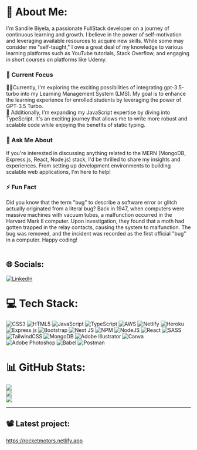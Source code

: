 # 💫 About Me:

I'm Sandile Biyela, a passionate FullStack developer on a journey of continuous learning and growth. I believe in the power of self-motivation and leveraging available resources to acquire new skills. While some may consider me "self-taught," I owe a great deal of my knowledge to various learning platforms such as YouTube tutorials, Stack Overflow, and engaging in short courses on platforms like Udemy.

### 🚀 Current Focus 
👷🏾Currently, I'm exploring the exciting possibilities of integrating gpt-3.5-turbo into my Learning Management System (LMS). My goal is to enhance the learning experience for enrolled students by leveraging the power of GPT-3.5 Turbo. <br>
🌱 Additionally, I'm expanding my JavaScript expertise by diving into TypeScript. It's an exciting journey that allows me to write more robust and scalable code while enjoying the benefits of static typing.<br>

### 💬 Ask Me About
If you're interested in discussing anything related to the MERN (MongoDB, Express.js, React, Node.js) stack, I'd be thrilled to share my insights and experiences. From setting up development environments to building scalable web applications, I'm here to help! <br>

### ⚡ Fun Fact
Did you know that the term "bug" to describe a software error or glitch actually originated from a literal bug? Back in 1947, when computers were massive machines with vacuum tubes, a malfunction occurred in the Harvard Mark II computer. Upon investigation, they found that a moth had gotten trapped in the relay contacts, causing the system to malfunction. The bug was removed, and the incident was recorded as the first official "bug" in a computer. Happy coding! <br><br>


## 🌐 Socials:
[![LinkedIn](https://img.shields.io/badge/LinkedIn-%230077B5.svg?logo=linkedin&logoColor=white)](https://linkedin.com/in/sandile-biyela-5003a3b9/) 

# 💻 Tech Stack:
![CSS3](https://img.shields.io/badge/css3-%231572B6.svg?style=flat&logo=css3&logoColor=white) ![HTML5](https://img.shields.io/badge/html5-%23E34F26.svg?style=flat&logo=html5&logoColor=white) ![JavaScript](https://img.shields.io/badge/javascript-%23323330.svg?style=flat&logo=javascript&logoColor=%23F7DF1E) ![TypeScript](https://img.shields.io/badge/typescript-%23007ACC.svg?style=flat&logo=typescript&logoColor=white) ![AWS](https://img.shields.io/badge/AWS-%23FF9900.svg?style=flat&logo=amazon-aws&logoColor=white) ![Netlify](https://img.shields.io/badge/netlify-%23000000.svg?style=flat&logo=netlify&logoColor=#00C7B7) ![Heroku](https://img.shields.io/badge/heroku-%23430098.svg?style=flat&logo=heroku&logoColor=white) ![Express.js](https://img.shields.io/badge/express.js-%23404d59.svg?style=flat&logo=express&logoColor=%2361DAFB) ![Bootstrap](https://img.shields.io/badge/bootstrap-%23563D7C.svg?style=flat&logo=bootstrap&logoColor=white) ![Next JS](https://img.shields.io/badge/Next-black?style=flat&logo=next.js&logoColor=white) ![NPM](https://img.shields.io/badge/NPM-%23000000.svg?style=flat&logo=npm&logoColor=white) ![NodeJS](https://img.shields.io/badge/node.js-6DA55F?style=flat&logo=node.js&logoColor=white) ![React](https://img.shields.io/badge/react-%2320232a.svg?style=flat&logo=react&logoColor=%2361DAFB) ![SASS](https://img.shields.io/badge/SASS-hotpink.svg?style=flat&logo=SASS&logoColor=white) ![TailwindCSS](https://img.shields.io/badge/tailwindcss-%2338B2AC.svg?style=flat&logo=tailwind-css&logoColor=white) ![MongoDB](https://img.shields.io/badge/MongoDB-%234ea94b.svg?style=flat&logo=mongodb&logoColor=white) ![Adobe Illustrator](https://img.shields.io/badge/adobeillustrator-%23FF9A00.svg?style=flat&logo=adobeillustrator&logoColor=white) ![Canva](https://img.shields.io/badge/Canva-%2300C4CC.svg?style=flat&logo=Canva&logoColor=white) ![Adobe Photoshop](https://img.shields.io/badge/adobephotoshop-%2331A8FF.svg?style=flat&logo=adobephotoshop&logoColor=white) ![Babel](https://img.shields.io/badge/Babel-F9DC3e?style=flat&logo=babel&logoColor=black) ![Postman](https://img.shields.io/badge/Postman-FF6C37?style=flat&logo=postman&logoColor=white)
# 📊 GitHub Stats:
![](https://github-readme-stats.vercel.app/api?username=AltaRosso&theme=dark&hide_border=false&include_all_commits=true&count_private=true)<br/>
![](https://github-readme-streak-stats.herokuapp.com/?user=AltaRosso&theme=dark&hide_border=false)<br/>
![](https://github-readme-stats.vercel.app/api/top-langs/?username=AltaRosso&theme=dark&hide_border=false&include_all_commits=true&count_private=true&layout=compact)

---
## 📽 Latest project:
https://rocketmotors.netlify.app

<!-- Proudly created with GPRM ( https://gprm.itsvg.in ) -->
